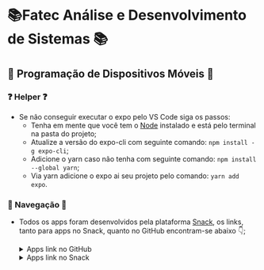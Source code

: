 # 📚Fatec Análise e Desenvolvimento de Sistemas 📚

## **📱 Programação de Dispositivos Móveis 📱**

### **❓ Helper ❓**

- Se não conseguir executar o expo pelo VS Code siga os passos:
  - Tenha em mente que você tem o [Node](https://nodejs.org/en/) instalado e está pelo terminal na pasta do projeto;  
  - Atualize a versão do expo-cli com seguinte comando: `npm install -g expo-cli`;
  - Adicione o yarn caso não tenha com seguinte comando: `npm install --global yarn`;
  - Via yarn adicione o expo ai seu projeto pelo comando: `yarn add expo`.

### **🚢 Navegação 🚢**

- Todos os apps foram desenvolvidos pela plataforma [Snack](https://snack.expo.dev/), os links, tanto para apps no Snack, quanto no GitHub encontram-se abaixo 👇;

  <details>
  <summary> Apps link no GitHub </summary>

  - [App 17 - API GET - CEP](/ProgDispMoveis/ExerciciosP2/aula10-app17);
  - [App 18 - API GET - Perfil dos Devs](/ProgDispMoveis/ExerciciosP2/aula10-app18);
  - [App 19 - API GET - Conversor de Moedas](/ProgDispMoveis/ExerciciosP2/aula10-app19);
  - [App 20 - API GET - Filmes](/ProgDispMoveis/ExerciciosP2/aula10-app20);
  - [App 21 - API GET, POST, PUT e DELETE - Tarefas corrrigir](/ProgDispMoveis/ExerciciosP2/aula11-app21);
  - [App 22 - API GET, POST, PUT e DELETE - Tarefas melhorar](/ProgDispMoveis/ExerciciosP2/aula11-app22);
  </details>

  <details>
  <summary> Apps link no Snack </summary>

  - [App 17 - API GET - CEP](https://snack.expo.dev/@luizmiguelsr/aula10-app17);
  - [App 18 - API GET - Perfil dos Devs](https://snack.expo.dev/@luizmiguelsr/aula10-app18);
  - [App 19 - API GET - Conversor de Moedas](https://snack.expo.dev/@luizmiguelsr/aula10-app19);
  - [App 20 - API GET - Filmes](https://snack.expo.dev/@luizmiguelsr/aula10-app20?platform=web);
  - [App 21 - API GET, POST, PUT e DELETE - Tarefas corrrigir](https://snack.expo.dev/@luizmiguelsr/aula11-app21);
  - [App 22 - API GET, POST, PUT e DELETE - Tarefas melhorar](https://snack.expo.dev/@luizmiguelsr/aula11-app22);
  </details>